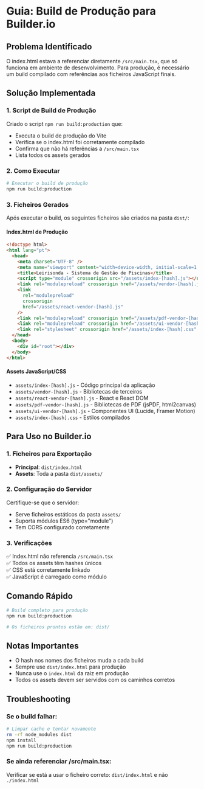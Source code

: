 # Guia: Build de Produção para Builder.io

## Problema Identificado

O index.html estava a referenciar diretamente `/src/main.tsx`, que só funciona em ambiente de desenvolvimento. Para produção, é necessário um build compilado com referências aos ficheiros JavaScript finais.

## Solução Implementada

### 1. Script de Build de Produção

Criado o script `npm run build:production` que:

- Executa o build de produção do Vite
- Verifica se o index.html foi corretamente compilado
- Confirma que não há referências a `/src/main.tsx`
- Lista todos os assets gerados

### 2. Como Executar

```bash
# Executar o build de produção
npm run build:production
```

### 3. Ficheiros Gerados

Após executar o build, os seguintes ficheiros são criados na pasta `dist/`:

#### Index.html de Produção

```html
<!doctype html>
<html lang="pt">
  <head>
    <meta charset="UTF-8" />
    <meta name="viewport" content="width=device-width, initial-scale=1.0" />
    <title>Leirisonda - Sistema de Gestão de Piscinas</title>
    <script type="module" crossorigin src="/assets/index-[hash].js"></script>
    <link rel="modulepreload" crossorigin href="/assets/vendor-[hash].js" />
    <link
      rel="modulepreload"
      crossorigin
      href="/assets/react-vendor-[hash].js"
    />
    <link rel="modulepreload" crossorigin href="/assets/pdf-vendor-[hash].js" />
    <link rel="modulepreload" crossorigin href="/assets/ui-vendor-[hash].js" />
    <link rel="stylesheet" crossorigin href="/assets/index-[hash].css" />
  </head>
  <body>
    <div id="root"></div>
  </body>
</html>
```

#### Assets JavaScript/CSS

- `assets/index-[hash].js` - Código principal da aplicação
- `assets/vendor-[hash].js` - Bibliotecas de terceiros
- `assets/react-vendor-[hash].js` - React e React DOM
- `assets/pdf-vendor-[hash].js` - Bibliotecas de PDF (jsPDF, html2canvas)
- `assets/ui-vendor-[hash].js` - Componentes UI (Lucide, Framer Motion)
- `assets/index-[hash].css` - Estilos compilados

## Para Uso no Builder.io

### 1. Ficheiros para Exportação

- **Principal**: `dist/index.html`
- **Assets**: Toda a pasta `dist/assets/`

### 2. Configuração do Servidor

Certifique-se que o servidor:

- Serve ficheiros estáticos da pasta `assets/`
- Suporta módulos ES6 (type="module")
- Tem CORS configurado corretamente

### 3. Verificações

✅ Index.html não referencia `/src/main.tsx`  
✅ Todos os assets têm hashes únicos  
✅ CSS está corretamente linkado  
✅ JavaScript é carregado como módulo

## Comando Rápido

```bash
# Build completo para produção
npm run build:production

# Os ficheiros prontos estão em: dist/
```

## Notas Importantes

- O hash nos nomes dos ficheiros muda a cada build
- Sempre use `dist/index.html` para produção
- Nunca use o `index.html` da raiz em produção
- Todos os assets devem ser servidos com os caminhos corretos

## Troubleshooting

### Se o build falhar:

```bash
# Limpar cache e tentar novamente
rm -rf node_modules dist
npm install
npm run build:production
```

### Se ainda referenciar /src/main.tsx:

Verificar se está a usar o ficheiro correto: `dist/index.html` e não `./index.html`
